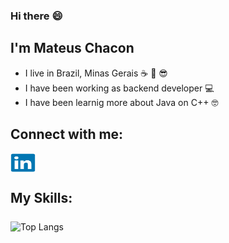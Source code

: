 ### Hi there :smile:

## I'm Mateus Chacon

- I live in Brazil, Minas Gerais :coffee: :cheese: :sunglasses:
- I have been working as backend developer :computer:
- I have been learnig more about Java on C++ :nerd_face:

## Connect with me:

<a href="https://www.linkedin.com/in/mateuschacon/" gerget="_blank"> 
    <img align="center" alt="chacon-linkedin" height="30" width="40" src="https://raw.githubusercontent.com/devicons/devicon/master/icons/linkedin/linkedin-original.svg" style="max-width:100%;"></img>

</a>

## My Skills:

<div style=" margin-top:5%;">

![Top Langs](https://github-readme-stats.vercel.app/api/top-langs/?username=ChaconLima&layout=compact)
</div>


